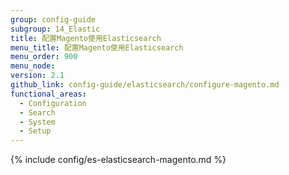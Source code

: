 ```yaml
---
group: config-guide
subgroup: 14_Elastic
title: 配置Magento使用Elasticsearch
menu_title: 配置Magento使用Elasticsearch
menu_order: 900
menu_node:
version: 2.1
github_link: config-guide/elasticsearch/configure-magento.md
functional_areas:
  - Configuration
  - Search
  - System
  - Setup
---
```


{% include config/es-elasticsearch-magento.md %}
